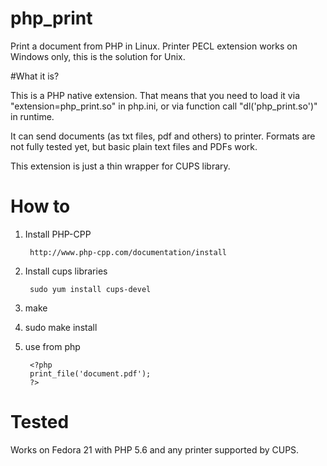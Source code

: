 # php_print

Print a document from PHP in Linux. Printer PECL extension works on Windows only, this is the solution for Unix.

#What it is?

This is a PHP native extension. That means that you need to load it via "extension=php_print.so" in php.ini, or via function call "dl('php_print.so')" in runtime.

It can send documents (as txt files, pdf and others) to printer. Formats are not fully tested yet, but basic plain text files and PDFs work.

This extension is just a thin wrapper for CUPS library.


# How to

1) Install PHP-CPP

		http://www.php-cpp.com/documentation/install

2) Install cups libraries

		sudo yum install cups-devel

3) make

4) sudo make install

5) use from php

		<?php
		print_file('document.pdf');
		?>

# Tested

Works on Fedora 21 with PHP 5.6 and any printer supported by CUPS.

